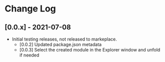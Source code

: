 # Change Log

## [0.0.x] - 2021-07-08

- Initial testing releases, not released to markeplace.
  - [0.0.2] Updated package.json metadata
  - [0.0.3] Select the created module in the Explorer window and unfold if needed

